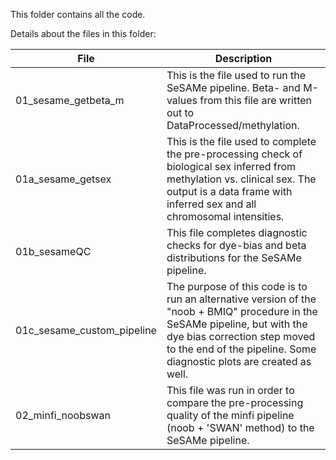 This folder contains all the code.  

Details about the files in this folder:

File | Description
---|---------------------------------------------------------------------
01_sesame_getbeta_m | This is the file used to run the SeSAMe pipeline. Beta- and M-values from this file are written out to DataProcessed/methylation.
01a_sesame_getsex | This is the file used to complete the pre-processing check of biological sex inferred from methylation vs. clinical sex. The output is a data frame with inferred sex and all chromosomal intensities.
 01b_sesameQC | This file completes diagnostic checks for dye-bias and beta distributions for the SeSAMe pipeline.
01c_sesame_custom_pipeline | The purpose of this code is to run an alternative version of the "noob + BMIQ" procedure in the SeSAMe pipeline, but with the dye bias correction step moved to the end of the pipeline. Some diagnostic plots are created as well. 
 02_minfi_noobswan | This file was run in order to compare the pre-processing quality of the minfi pipeline (noob + 'SWAN' method) to the SeSAMe pipeline.
